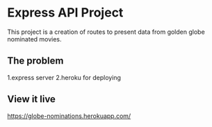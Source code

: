 # Express API Project

This project is a creation of routes to present data from golden globe nominated movies.

## The problem

1.express server
2.heroku for deploying

## View it live

https://globe-nominations.herokuapp.com/